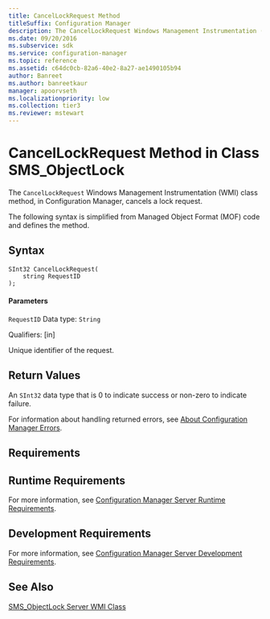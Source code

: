 ```yaml
---
title: CancelLockRequest Method
titleSuffix: Configuration Manager
description: The CancelLockRequest Windows Management Instrumentation (WMI) class method cancels a lock request.
ms.date: 09/20/2016
ms.subservice: sdk
ms.service: configuration-manager
ms.topic: reference
ms.assetid: c64dc0cb-82a6-40e2-8a27-ae1490105b94
author: Banreet
ms.author: banreetkaur
manager: apoorvseth
ms.localizationpriority: low
ms.collection: tier3
ms.reviewer: mstewart
---
```

# CancelLockRequest Method in Class SMS_ObjectLock
The `CancelLockRequest` Windows Management Instrumentation (WMI) class method, in Configuration Manager, cancels a lock request.

 The following syntax is simplified from Managed Object Format (MOF) code and defines the method.

## Syntax

```
SInt32 CancelLockRequest(
    string RequestID
);
```

#### Parameters
 `RequestID`
 Data type: `String`

 Qualifiers: [in]

 Unique identifier of the request.

## Return Values
 An `SInt32` data type that is 0 to indicate success or non-zero to indicate failure.

 For information about handling returned errors, see [About Configuration Manager Errors](../../../develop/core/understand/about-configuration-manager-errors.md).

## Requirements

## Runtime Requirements
 For more information, see [Configuration Manager Server Runtime Requirements](../../../develop/core/reqs/server-runtime-requirements.md).

## Development Requirements
 For more information, see [Configuration Manager Server Development Requirements](../../../develop/core/reqs/server-development-requirements.md).

## See Also
 [SMS_ObjectLock Server WMI Class](../../../develop/reference/misc/sms_objectlock-server-wmi-class.md)
